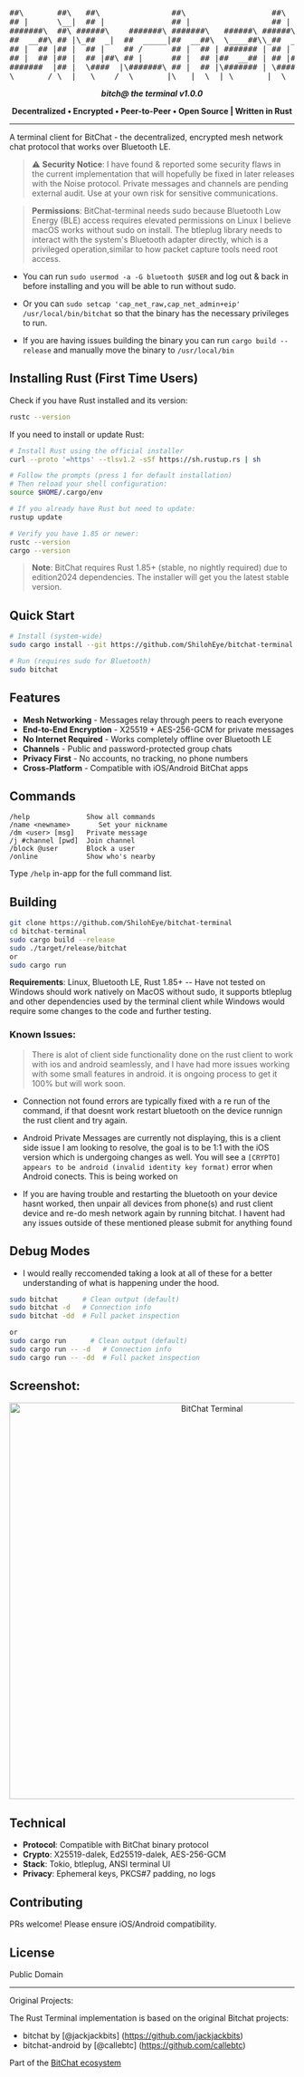 <div align="center">
<pre>
##\       ##\   ##\               ##\                  ##\     
## |      \__|  ## |              ## |                 ## |    
#######\  ##\ ######\    #######\ #######\   ######\ ######\   
##  __##\ ## |\_##  _|  ##  _____|##  __##\  \____##\\_##  _|  
## |  ## |## |  ## |    ## /      ## |  ## | ####### | ## |    
## |  ## |## |  ## |##\ ## |      ## |  ## |##  __## | ## |##\ 
#######  |## |  \####  |\#######\ ## |  ## |\####### | \####  |
\_______/ \__|   \____/  \_______|\___|  \__| \_______|  \____/ 
</pre>

**_bitch@ the terminal v1.0.0_**

**Decentralized • Encrypted • Peer-to-Peer • Open Source | Written in Rust**

</div>

---

A terminal client for BitChat - the decentralized, encrypted mesh network chat protocol that works over Bluetooth LE.

> ⚠️ **Security Notice**: I have found & reported some security flaws in the current implementation that will hopefully be fixed in later releases with the Noise protocol. Private messages and channels are pending external audit. Use at your own risk for sensitive communications.

> **Permissions**: BitChat-terminal needs sudo because Bluetooth Low Energy (BLE) access requires elevated permissions on Linux I believe macOS works without sudo on install. The btleplug library needs to interact with the
  system's Bluetooth adapter directly, which is a privileged operation,similar to how packet capture tools need root access.
- You can run ```sudo usermod -a -G bluetooth $USER``` and log out & back in before installing and you will be able to run without sudo.
 
- Or you can  ```sudo setcap 'cap_net_raw,cap_net_admin+eip' /usr/local/bin/bitchat``` so that the binary has the necessary privileges to run.

- If you are having issues building the binary you can run ``cargo build --release`` and manually move the binary to ```/usr/local/bin``` 

## Installing Rust (First Time Users)

Check if you have Rust installed and its version:
```bash
rustc --version
```

If you need to install or update Rust:

```bash
# Install Rust using the official installer
curl --proto '=https' --tlsv1.2 -sSf https://sh.rustup.rs | sh

# Follow the prompts (press 1 for default installation)
# Then reload your shell configuration:
source $HOME/.cargo/env

# If you already have Rust but need to update:
rustup update

# Verify you have 1.85 or newer:
rustc --version
cargo --version
```

> **Note**: BitChat requires Rust 1.85+ (stable, no nightly required) due to edition2024 dependencies. The installer will get you the latest stable version.

## Quick Start

```bash
# Install (system-wide)
sudo cargo install --git https://github.com/ShilohEye/bitchat-terminal --root /usr/local

# Run (requires sudo for Bluetooth)
sudo bitchat
```

## Features

- **Mesh Networking** - Messages relay through peers to reach everyone
- **End-to-End Encryption** - X25519 + AES-256-GCM for private messages
- **No Internet Required** - Works completely offline over Bluetooth LE
- **Channels** - Public and password-protected group chats
- **Privacy First** - No accounts, no tracking, no phone numbers
- **Cross-Platform** - Compatible with iOS/Android BitChat apps


## Commands

```
/help              Show all commands
/name <newname>       Set your nickname
/dm <user> [msg]   Private message
/j #channel [pwd]  Join channel
/block @user       Block a user
/online            Show who's nearby
```

Type `/help` in-app for the full command list.

## Building

```bash
git clone https://github.com/ShilohEye/bitchat-terminal
cd bitchat-terminal
sudo cargo build --release
sudo ./target/release/bitchat
or 
sudo cargo run
```

**Requirements**: Linux, Bluetooth LE, Rust 1.85+ -- 
Have not tested on Windows should work natively on MacOS without sudo, it supports btleplug and other dependencies used by the terminal client while Windows would require some changes to the code and further testing.

### **Known Issues**: 
>There is alot of client side functionality done on the rust client to work with ios and android seamlessly, and I have had more issues working with some small features in android. it is ongoing process to get it 100% but will work soon.

- Connection not found errors are typically fixed with a re run of the command, if that doesnt work restart bluetooth on the device runnign the rust client and try again.

- Android Private Messages are currently not displaying, this is a client side issue I am looking to resolve, the goal is  to be 1:1 with the iOS version which is undergoing changes as well. You will see a ```[CRYPTO] appears to be android (invalid identity key format)``` error when Android conects. This is being worked on  

- If you are having trouble and restarting the bluetooth on your device hasnt worked, then unpair all devices from phone(s) and rust client device and re-do mesh network again by running bitchat. I havent had any issues outside of these mentioned please submit for anything found  

## Debug Modes
- I would really reccomended taking a look at all of these for a better understanding of what is happening under the hood.
```bash
sudo bitchat      # Clean output (default)
sudo bitchat -d   # Connection info
sudo bitchat -dd  # Full packet inspection

or
sudo cargo run      # Clean output (default)
sudo cargo run -- -d   # Connection info
sudo cargo run -- -dd  # Full packet inspection
```

## Screenshot:

 
 <p align="center">
    <img src="https://github.com/user-attachments/assets/6d2e9804-5ff5-4f6a-841e-a5e65b4b5223" alt="BitChat Terminal" width="700">
  </p>


## Technical

- **Protocol**: Compatible with BitChat binary protocol
- **Crypto**: X25519-dalek, Ed25519-dalek, AES-256-GCM
- **Stack**: Tokio, btleplug, ANSI terminal UI
- **Privacy**: Ephemeral keys, PKCS#7 padding, no logs

## Contributing

PRs welcome! Please ensure iOS/Android compatibility.

## License

Public Domain

---
Original Projects:

The Rust Terminal implementation is based on the original Bitchat projects:
- bitchat by [@jackjackbits] (https://github.com/jackjackbits)
- bitchat-android by [@callebtc] (https://github.com/callebtc)


Part of the [BitChat ecosystem](https://github.com/permissionlesstech)
